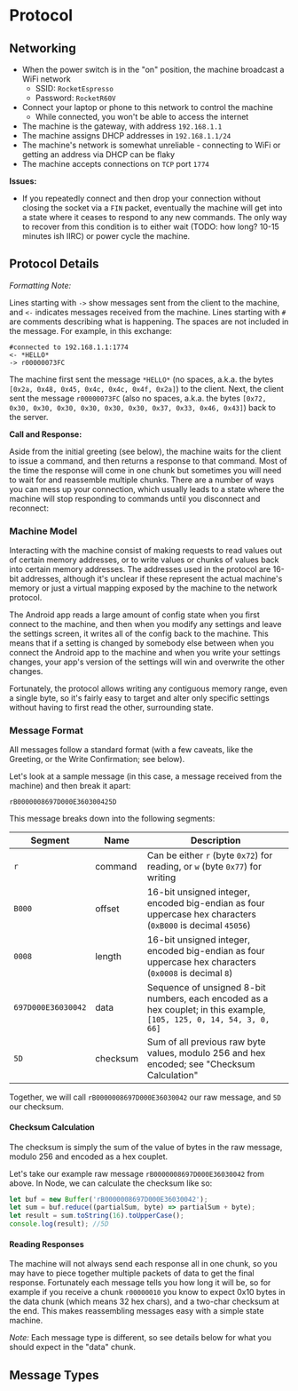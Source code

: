 # Protocol

## Networking

- When the power switch is in the "on" position, the machine broadcast a WiFi network
  - SSID: `RocketEspresso`
  - Password: `RocketR60V`
- Connect your laptop or phone to this network to control the machine
  - While connected, you won't be able to access the internet
- The machine is the gateway, with address `192.168.1.1`
- The machine assigns DHCP addresses in `192.168.1.1/24`
- The machine's network is somewhat unreliable - connecting to WiFi or getting an address via DHCP can be flaky
- The machine accepts connections on `TCP` port `1774`

**Issues:**

- If you repeatedly connect and then drop your connection without closing the socket via a `FIN` packet, eventually
  the machine will get into a state where it ceases to respond to any new commands.  The only way to recover from
  this condition is to either wait (TODO: how long? 10-15 minutes ish IIRC) or power cycle the machine.


## Protocol Details

*Formatting Note:*

Lines starting with `->` show messages sent from the client to the machine, and `<-` indicates
messages received from the machine.  Lines starting with `#` are comments describing what is happening.
The spaces are not included in the message.  For example, in this exchange:

```
#connected to 192.168.1.1:1774
<- *HELLO*
-> r00000073FC
```

The machine first sent the message `*HELLO*` (no spaces, a.k.a. the bytes `[0x2a, 0x48, 0x45, 0x4c, 0x4c, 0x4f, 0x2a]`)
to the client.  Next, the client sent the message `r00000073FC` (also no spaces, a.k.a. the bytes
`[0x72, 0x30, 0x30, 0x30, 0x30, 0x30, 0x30, 0x37, 0x33, 0x46, 0x43]`) back to the server.

**Call and Response:**

Aside from the initial greeting (see below), the machine waits for the client to issue a command, and then returns
a response to that command.  Most of the time the response will come in one chunk but sometimes you will need to wait
for and reassemble multiple chunks.  There are a number of ways you can mess up your connection, which usually leads
to a state where the machine will stop responding to commands until you disconnect and reconnect:

### Machine Model

Interacting with the machine consist of making requests to read values out of certain memory addresses, or to write
values or chunks of values back into certain memory addresses.  The addresses used in the protocol are 16-bit addresses,
although it's unclear if these represent the actual machine's memory or just a virtual mapping exposed by the
machine to the network protocol.

The Android app reads a large amount of config state when you first connect to the machine, and then when you modify any settings
and leave the settings screen, it writes all of the config back to the machine.  This means that if a setting is changed
by somebody else between when you connect the Android app to the machine and when you write your settings changes,
your app's version of the settings will win and overwrite the other changes.

Fortunately, the protocol allows writing any contiguous memory range, even a single byte, so it's fairly easy to target
and alter only specific settings without having to first read the other, surrounding state.

### Message Format

All messages follow a standard format (with a few caveats, like the Greeting, or the Write Confirmation; see below).

Let's look at a sample message (in this case, a message received from the machine) and then break it apart:

```
rB0000008697D000E360300425D
```

This message breaks down into the following segments:

| Segment            | Name     | Description  |
|--------------------|----------|--------------|
| `r`                | command  | Can be either `r` (byte `0x72`) for reading, or `w` (byte `0x77`) for writing |
| `B000`             | offset   | 16-bit unsigned integer, encoded big-endian as four uppercase hex characters (`0xB000` is decimal `45056`) |
| `0008`             | length   | 16-bit unsigned integer, encoded big-endian as four uppercase hex characters (`0x0008` is decimal `8`) |
| `697D000E36030042` | data     | Sequence of unsigned 8-bit numbers, each encoded as a hex couplet; in this example, `[105, 125, 0, 14, 54, 3, 0, 66]` |
| `5D`               | checksum | Sum of all previous raw byte values, modulo 256 and hex encoded; see "Checksum Calculation" |

Together, we will call `rB0000008697D000E36030042` our raw message, and `5D` our checksum.

#### Checksum Calculation

The checksum is simply the sum of the value of bytes in the raw message, modulo 256 and encoded as a hex couplet.

Let's take our example raw message `rB0000008697D000E36030042` from above.  In Node, we can calculate the checksum
like so:

```ts
let buf = new Buffer('rB0000008697D000E36030042');
let sum = buf.reduce((partialSum, byte) => partialSum + byte);
let result = sum.toString(16).toUpperCase();
console.log(result); //5D
```

#### Reading Responses

The machine will not always send each response all in one chunk, so you may have to piece together multiple packets
of data to get the final response. Fortunately each message tells you how long it will be, so for example
if you receive a chunk `r00000010` you know to expect 0x10 bytes in the data chunk (which means 32 hex chars), and
a two-char checksum at the end.  This makes reassembling messages easy with a simple state machine.

*Note:* Each message type is different, so see details below for what you should expect in the "data" chunk.


## Message Types

<!-- TODO: document message types -->
